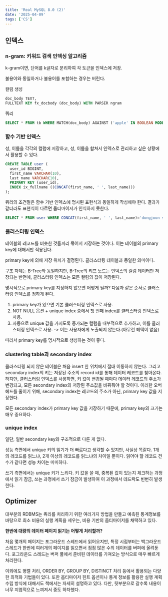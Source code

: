 ```yaml
---
title: 'Real MySQL 8.0 (2)'
date: '2025-04-09'
tags: ['CS']
---
```





## 인덱스

### n-gram: 키워드 검색 인덱싱 알고리즘

k-gram이면, 단어를 k글자로 분리하여 각 토큰을 인덱스에 저장.

불용어와 동일하거나 불용어를 포함하는 경우는 버린다.

컬럼 생성
```sql
doc_body TEXT,
FULLTEXT KEY fx_docbody (doc_body) WITH PARSER ngram
```

쿼리
```sql
SELECT * FROM tb WHERE MATCH(doc_body) AGAINST ('apple' IN BOOLEAN MODE);
```

### 함수 기반 인덱스
성, 이름을 각각의 컬럼에 저장하고, 성, 이름을 합쳐서 인덱스로 관리하고 싶은 상황에서 활용할 수 있다.

```sql
CREATE TABLE user (
  user_id BIGINT,
  first_name VARCHAR(10),
  last_name VARCHAR(10),
  PRIMARY KEY (user_id),
  INDEX ix_fullname ((CONCAT(first_name, ' ', last_name)))
);
```

쿼리의 조건절은 함수 기반 인덱스에 명시된 표현식과 동일하게 작성해야 한다. 결과가 같더라도 표현식이 다르면 옵티마이저가 인식하지 못한다.

```sql
SELECT * FROM user WHERE CONCAT(first_name, ' ', last_name)='dongjoon seo';
```

### 클러스터링 인덱스

테이블의 레코드를 비슷한 것들끼리 묶어서 저장하는 것이다. 이는 테이블의 primary key에 대해서만 적용된다.

primary key에 의해 저장 위치가 결정된다. 클러스터링 테이블과 동일한 의미이다.

구조 자체는 B-Tree와 동일하지만, B-Tree의 리프 노드는 인덱스의 컬럼 데이터만 저장되는 반면에, 클러스터링 인덱스는 모든 컬럼의 값이 저장된다.

명시적으로 primary key를 지정하지 않으면 어떻게 될까? 다음과 같은 순서로 클러스터링 인덱스를 정하게 된다.

1. primary key가 있으면 기본 클러스터링 인덱스로 사용.
2. NOT NULL 옵션 + unique index 중에서 첫 번째 index를 클러스터링 인덱스로 사용.
3. 자동으로 unique 값을 가지도록 증가되는 컬럼을 내부적으로 추가하고, 이를 클러스터링 인덱스로 사용. -> 이는 사용자에게 노출되지 않는다.(아무런 혜택이 없음)

따라서 primary key를 명시적으로 생성하는 것이 좋다.

### clustering table과 secondary index

클러스터링 되지 않은 테이블은 처음 insert 한 위치에서 절대 이동하지 않는다. 그리고 secondary index의 키는 저장된 주소의 record id를 통해 데이터 레코드를 찾아온다. 하지만, 클러스터링 인덱스를 사용하면, 키 값이 변경될 때마다 데이터 레코드의 주소가 변경되고, 모든 secondary index의 저장된 주소값을 바꿔줘야 할 것이다. 이러한 오버헤드를 줄이기 위해, secondary index는 레코드의 주소가 아닌, primary key 값을 저장한다.

모든 secondary index가 primary key 값을 저장하기 때문에, primary key의 크기는 매우 중요하다.

### unique index

일단, 일반 secondary key와 구조적으로 다른 게 없다.

성능 측면에서 unique 키의 읽기가 더 빠르다고 생각할 수 있지만, 사실상 똑같다. 1개의 레코드를 읽느냐, 2개 이상의 레코드를 읽느냐의 차이일 뿐이다. 읽어야 할 레코드 건수가 같다면 성능 차이는 미미하다.

쓰기 측면에서는 unique 키가 느리다. 키 값을 쓸 때, 중복된 값이 있는지 체크하는 과정에서 읽기 잠금, 쓰는 과정에서 쓰기 잠금이 발생하여 이 과정에서 데드락도 빈번히 발생한다.

## Optimizer

대부분의 RDBMS는 쿼리를 처리하기 위한 여러가지 방법을 만들고 예측된 통계정보를 바탕으로 최소 비용의 실행 계획을 세우는, 비용 기반의 옵티마이저를 채택하고 있다.

**한번에 대량의 데이터 페이지 읽기는 어떻게 처리할까?**

처음 몇개의 페이지는 포그라운드 스레드에서 읽어오지만, 특정 시점부터는 백그라운드 스레드가 한번에 여러개의 페이지를 읽으면서 점점 많은 수의 데이터를 버퍼에 올려둔다. 포그라운드 스레드는 버퍼 풀에서 준비된 데이터를 가져오는 방식으로 매우 빠르게 처리한다.

이외에도 병렬 처리, ORDER BY, GROUP BY, DISTINCT 처리 등에서 활용되는 다양한 최적화 기법들이 있다. 또한 옵티마이저 힌트 옵션이나 통계 정보를 활용한 실행 계획 수립 방식에 대해서도 책에서는 자세히 설명하고 있다. 다만, 뒷부분으로 갈수록 내용이 너무 지엽적으로 느껴져서 중도 하차했다.